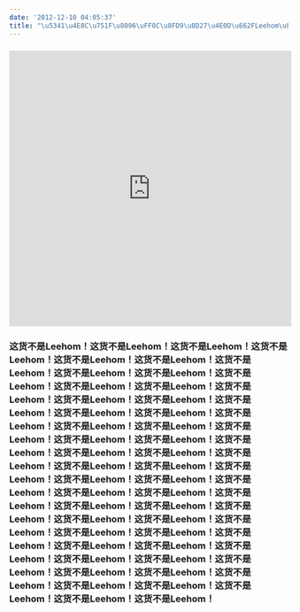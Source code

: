 ```yaml
---
date: '2012-12-10 04:05:37'
title: "\u5341\u4E8C\u751F\u8096\uFF0C\u8FD9\u8D27\u4E0D\u662FLeehom\uFF01"
---
```


### 

<iframe allowfullscreen="" frameborder="0" height="498" src="http://player.youku.com/embed/XNDg2MzE1OTIw" width="510"></iframe>

### 这货不是Leehom！这货不是Leehom！这货不是Leehom！这货不是Leehom！这货不是Leehom！这货不是Leehom！这货不是Leehom！这货不是Leehom！这货不是Leehom！这货不是Leehom！这货不是Leehom！这货不是Leehom！这货不是Leehom！这货不是Leehom！这货不是Leehom！这货不是Leehom！这货不是Leehom！这货不是Leehom！这货不是Leehom！这货不是Leehom！这货不是Leehom！这货不是Leehom！这货不是Leehom！这货不是Leehom！这货不是Leehom！这货不是Leehom！这货不是Leehom！这货不是Leehom！这货不是Leehom！这货不是Leehom！这货不是Leehom！这货不是Leehom！这货不是Leehom！这货不是Leehom！这货不是Leehom！这货不是Leehom！这货不是Leehom！这货不是Leehom！这货不是Leehom！这货不是Leehom！这货不是Leehom！这货不是Leehom！这货不是Leehom！这货不是Leehom！这货不是Leehom！这货不是Leehom！这货不是Leehom！这货不是Leehom！这货不是Leehom！这货不是Leehom！这货不是Leehom！这货不是Leehom！这货不是Leehom！这货不是Leehom！这货不是Leehom！这货不是Leehom！这货不是Leehom！这货不是Leehom！这货不是Leehom！这货不是Leehom！

### 


